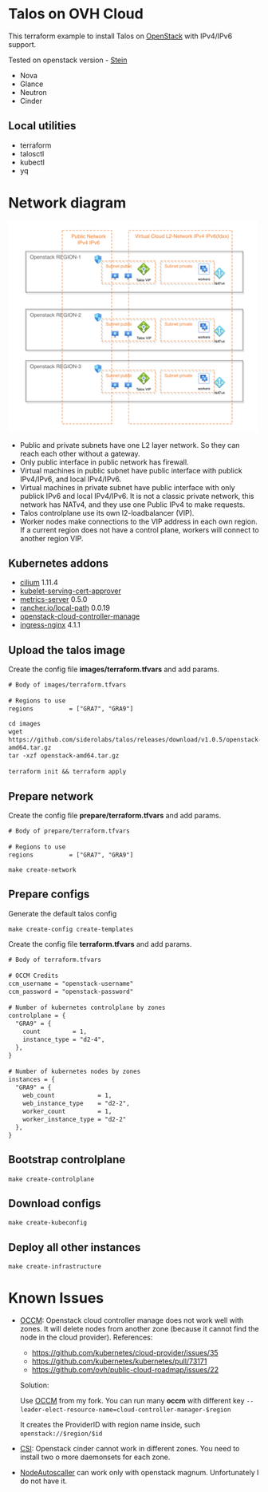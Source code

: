 # Talos on OVH Cloud

This terraform example to install Talos on [OpenStack](https://www.ovhcloud.com/en-ie/) with IPv4/IPv6 support.

Tested on openstack version - [Stein](https://docs.openstack.org/stein/index.html)
* Nova
* Glance
* Neutron
* Cinder

## Local utilities

* terraform
* talosctl
* kubectl
* yq

# Network diagram

<img src="/img/openstack.png" width="500px">

* Public and private subnets have one L2 layer network.
So they can reach each other without a gateway.
* Only public interface in public network has firewall.
* Virtual machines in public subnet have public interface with publick IPv4/IPv6, and local IPv4/IPv6.
* Virtual machines in private subnet have public interface with only publick IPv6 and local IPv4/IPv6.
It is not a classic private network, this network has NATv4, and they use one Public IPv4 to make requests.
* Talos controlplane use its own l2-loadbalancer (VIP).
* Worker nodes make connections to the VIP address in each own region.
If a current region does not have a control plane, workers will connect to another region VIP.

## Kubernetes addons

* [cilium](https://github.com/cilium/cilium) 1.11.4
* [kubelet-serving-cert-approver](https://github.com/alex1989hu/kubelet-serving-cert-approver)
* [metrics-server](https://github.com/kubernetes-sigs/metrics-server) 0.5.0
* [rancher.io/local-path](https://github.com/rancher/local-path-provisioner) 0.0.19
* [openstack-cloud-controller-manage](https://github.com/sergelogvinov/cloud-provider-openstack)
* [ingress-nginx](https://kubernetes.github.io/ingress-nginx/) 4.1.1

## Upload the talos image

Create the config file **images/terraform.tfvars** and add params.

```hcl
# Body of images/terraform.tfvars

# Regions to use
regions          = ["GRA7", "GRA9"]
```

```shell
cd images
wget https://github.com/siderolabs/talos/releases/download/v1.0.5/openstack-amd64.tar.gz
tar -xzf openstack-amd64.tar.gz

terraform init && terraform apply
```

## Prepare network

Create the config file **prepare/terraform.tfvars** and add params.

```hcl
# Body of prepare/terraform.tfvars

# Regions to use
regions          = ["GRA7", "GRA9"]
```

```shell
make create-network
```

## Prepare configs

Generate the default talos config

```shell
make create-config create-templates
```

Create the config file **terraform.tfvars** and add params.

```hcl
# Body of terraform.tfvars

# OCCM Credits
ccm_username = "openstack-username"
ccm_password = "openstack-password"

# Number of kubernetes controlplane by zones
controlplane = {
  "GRA9" = {
    count         = 1,
    instance_type = "d2-4",
  },
}

# Number of kubernetes nodes by zones
instances = {
  "GRA9" = {
    web_count            = 1,
    web_instance_type    = "d2-2",
    worker_count         = 1,
    worker_instance_type = "d2-2"
  },
}

```

## Bootstrap controlplane

```shell
make create-controlplane
```

## Download configs

```shell
make create-kubeconfig
```

## Deploy all other instances

```shell
make create-infrastructure
```

# Known Issues

* [OCCM](https://github.com/kubernetes/cloud-provider-openstack/blob/master/docs/openstack-cloud-controller-manager/using-openstack-cloud-controller-manager.md): Openstack cloud controller manage does not work well with zones.
  It will delete nodes from another zone (because it cannot find the node in the cloud provider).
  References:
  * https://github.com/kubernetes/cloud-provider/issues/35
  * https://github.com/kubernetes/kubernetes/pull/73171
  * https://github.com/ovh/public-cloud-roadmap/issues/22

  Solution:

  Use [OCCM](https://github.com/sergelogvinov/cloud-provider-openstack/tree/multi-ccm) from my fork. You can run many **occm** with different key ```--leader-elect-resource-name=cloud-controller-manager-$region```

  It creates the ProviderID with region name inside, such ```openstack://$region/$id```

* [CSI](https://github.com/kubernetes/cloud-provider-openstack/blob/master/docs/cinder-csi-plugin/using-cinder-csi-plugin.md): Openstack cinder cannot work in different zones.
  You need to install two o more daemonsets for each zone.
* [NodeAutoscaller](https://github.com/kubernetes/autoscaler/tree/master/cluster-autoscaler/cloudprovider/magnum) can work only with openstack magnum.
  Unfortunately I do not have it.
